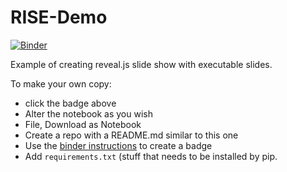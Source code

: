 # RISE-Demo

[![Binder](https://mybinder.org/badge_logo.svg)](https://mybinder.org/v2/gh/fm75/RISE-Demo/master)

Example of creating reveal.js slide show with executable slides.

To make your own copy: 
- click the badge above
- Alter the notebook as you wish
- File, Download as Notebook
- Create a repo with a README.md similar to this one
- Use the [binder instructions](https://mybinder.org/) to create a badge
- Add `requirements.txt` (stuff that needs to be installed by pip.
